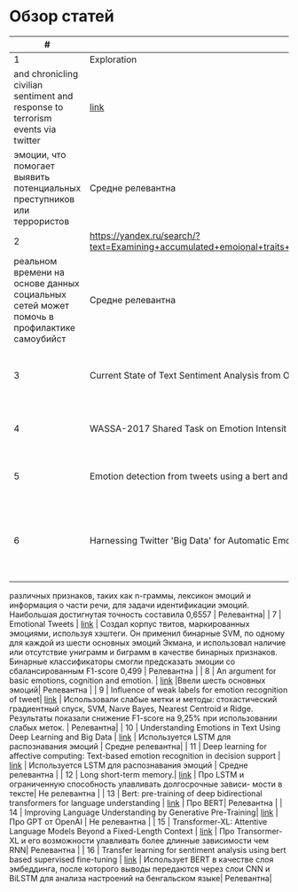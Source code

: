 # Обзор статей
| # | Название | Ссылка | О чём | Релевантность |
| - | -------- | ------ | ----- | ------ | 
| 1 |Exploration
and chronicling civilian sentiment and response to terrorism events via twitter | [link](https://www.researchgate.net/publication/220198823_A_microblogging-based_approach_to_terrorism_informatics_Exploration_and_chronicling_civilian_sentiment_and_response_to_terrorism_events_via_Twitter) | Распознаются агрессивные
эмоции, что помогает выявить потенциальных преступников или террористов| Средне релевантна|
| 2 | https://yandex.ru/search/?text=Examining+accumulated+emoional+traits+in+suicide+blogs+with+an+emotion+topic+model&lr=213&clid=1955453&win=588| [link](https://www.researchgate.net/publication/280388209_Examining_Accumulated_Emotional_Traits_in_Suicide_Blogs_With_an_Emotion_Topic_Model) | Мониторинг эмоций в
реальном времени на основе данных социальных сетей может помочь в профилактике самоубийст| Cредне релевантна|
| 3 | Current State of Text Sentiment Analysis from Opinion to Emotion Mining | [link](https://webdocs.cs.ualberta.ca/~zaiane/postscript/survey-SentimentAnalysis.pdf) | Про различия "распознавания эмоций" и "анализ тональности" | Средне релевантна |
| 4 | WASSA-2017 Shared Task on Emotion Intensit | [link](https://arxiv.org/pdf/1708.03700.pdf) | Датасет из твитов для детекции эмоций | Релевантна|
| 5 | Emotion detection from tweets using a bert and svm ensemble model | [link](https://www.researchgate.net/publication/362591831_Emotion_Detection_From_Tweets_Using_a_BERT_and_SVM_Ensemble_Model) | Решают задачу с помощью ансамбля SVM и BERT | Релевантна|
| 6 | Harnessing Twitter 'Big Data' for Automatic Emotion Identification | [link](https://www.researchgate.net/publication/258762213_Harnessing_Twitter_'Big_Data'_for_Automatic_Emotion_Identification) | Применили логистическую регрессию и Na ̈ıve Bayes, чтобы исследовать эффективность
различных признаков, таких как n-граммы, лексикон эмоций и информация о части речи, для задачи
идентификации эмоций. Наибольшая достигнутая точность составила 0,6557 | Релевантна|
| 7 | Emotional Tweets | [link](https://aclanthology.org/S12-1033.pdf) | Cоздал корпус твитов, маркированных эмоциями, используя хэштеги. Он применил
бинарные SVM, по одному для каждой из шести основных эмоций Экмана, и использовал наличие
или отсутствие униграмм и биграмм в качестве бинарных признаков. Бинарные классификаторы смогли
предсказать эмоции со сбалансированным F1-score 0,499 | Релевантна |
| 8 | An argument for basic emotions, cognition and emotion.  | [link](http://gruberpeplab.com/3131/1.2_Ekman1992_Basic%20Emotions.pdf) |Ввели шесть основных эмоций| Релевантна |
| 9 | Influence of weak labels
for emotion recognition of tweet| [link](https://www.researchgate.net/publication/275517133_Influence_of_Weak_Labels_for_Emotion_Recognition_of_Tweets) | Использовали слабые метки и методы: стохастический градиентный спуск, SVM, Naıve Bayes,
Nearest Centroid и Ridge. Результаты показали снижение F1-score на 9,25% при использовании слабых
меток. | Релевантна|
| 10 | Understanding Emotions in Text Using Deep Learning and Big Data | [link](https://www.researchgate.net/publication/329834468_Understanding_Emotions_in_Text_Using_Deep_Learning_and_Big_Data) | Используется LSTM для распознавания эмоций | Средне релевантна|
| 11 | Deep learning for affective computing:
Text-based emotion recognition in decision support | [link](https://arxiv.org/pdf/1803.06397.pdf) | Используется LSTM для распознавания эмоций | Средне релевантна |
| 12 | Long short-term memory.| [link](https://www.researchgate.net/publication/13853244_Long_Short-term_Memory) | Про LSTM и ограниченную способность улавливать долгосрочные зависи-
мости в тексте| Не релевантна |
| 13 | Bert: pre-training of deep bidirectional transformers for language understanding | [link](https://arxiv.org/pdf/1810.04805.pdf) | Про BERT| Релевантна |
| 14 | Improving Language Understanding
by Generative Pre-Training| [link](https://cdn.openai.com/research-covers/language-unsupervised/language_understanding_paper.pdf) | Про GPT от OpenAI | Не релевантна |
| 15 | Transformer-XL: Attentive Language Models
Beyond a Fixed-Length Context | [link](https://arxiv.org/pdf/1901.02860.pdf) | Про Transormer-XL и его возможности улавливать более длинные зависимости чем RNN| Релевантна |
| 16 | Transfer learning for
sentiment analysis using bert based supervised fine-tuning | [link](https://www.researchgate.net/publication/360941776_Transfer_Learning_for_Sentiment_Analysis_Using_BERT_Based_Supervised_Fine-Tuning) | Использует BERT в качестве слоя эмбеддинга, после которого выводы передаются через слои CNN и BiLSTM для анализа настроений на бенгальском
языке| Релевантна|
